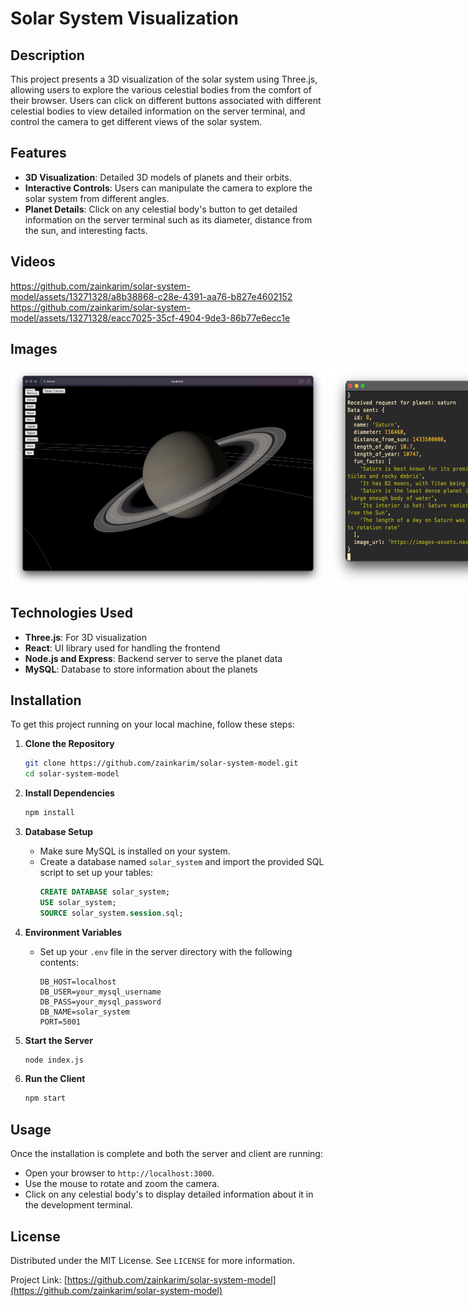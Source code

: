 
# Solar System Visualization

## Description
This project presents a 3D visualization of the solar system using Three.js, allowing users to explore the various celestial bodies from the comfort of their browser. Users can click on different buttons associated with different celestial bodies to view detailed information on the server terminal, and control the camera to get different views of the solar system.

## Features
- **3D Visualization**: Detailed 3D models of planets and their orbits.
- **Interactive Controls**: Users can manipulate the camera to explore the solar system from different angles.
- **Planet Details**: Click on any celestial body's button to get detailed information on the server terminal such as its diameter, distance from the sun, and interesting facts.

## Videos
https://github.com/zainkarim/solar-system-model/assets/13271328/a8b38868-c28e-4391-aa76-b827e4602152
https://github.com/zainkarim/solar-system-model/assets/13271328/eacc7025-35cf-4904-9de3-86b77e6ecc1e

## Images
<div style="display:flex">
    <img src="./images/saturn_screenshot.png" alt="Saturn Screenshot" style="width:100%; margin-right:5px;">
    <img src="./images/terminal_screenshot.png" alt="Terminal Screenshot" style="width:100%;
    ">
</div>

## Technologies Used
- **Three.js**: For 3D visualization
- **React**: UI library used for handling the frontend
- **Node.js and Express**: Backend server to serve the planet data
- **MySQL**: Database to store information about the planets

## Installation
To get this project running on your local machine, follow these steps:

1. **Clone the Repository**
   ```bash
   git clone https://github.com/zainkarim/solar-system-model.git
   cd solar-system-model
   ```

2. **Install Dependencies**
   ```bash
   npm install
   ```

3. **Database Setup**
   - Make sure MySQL is installed on your system.
   - Create a database named `solar_system` and import the provided SQL script to set up your tables:
     ```sql
     CREATE DATABASE solar_system;
     USE solar_system;
     SOURCE solar_system.session.sql;
     ```

4. **Environment Variables**
   - Set up your `.env` file in the server directory with the following contents:
     ```
     DB_HOST=localhost
     DB_USER=your_mysql_username
     DB_PASS=your_mysql_password
     DB_NAME=solar_system
     PORT=5001
     ```

5. **Start the Server**
   ```bash
   node index.js
   ```

6. **Run the Client**
   ```bash
   npm start
   ```

## Usage
Once the installation is complete and both the server and client are running:
- Open your browser to `http://localhost:3000`.
- Use the mouse to rotate and zoom the camera.
- Click on any celestial body's to display detailed information about it in the development terminal.

## License
Distributed under the MIT License. See `LICENSE` for more information.

Project Link: [https://github.com/zainkarim/solar-system-model](https://github.com/zainkarim/solar-system-model)